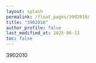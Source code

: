 ```yaml
---
layout: splash
permalink: /float_pages/3902010/
title: "3902010"
author_profile: false
last_modified_at: 2025-06-13
toc: false
---
```

 
3902010
